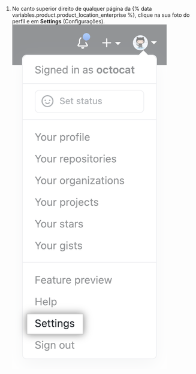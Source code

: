 1. No canto superior direito de qualquer página da {% data variables.product.product_location_enterprise %}, clique na sua foto do perfil e em **Settings** (Configurações). ![Ícone Settings (Configurações) na barra de usuário](/assets/images/help/settings/userbar-account-settings.png)
